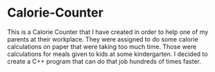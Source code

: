 # Calorie-Counter
This is a Calorie Counter that I have created in order to help one of my parents at their workplace. They were assigned to do some calorie calculations on paper that were taking too much time. Those were calculations for meals given to kids at some kindergarten. I decided to create a C++ program that can do that job hundreds of times faster.
